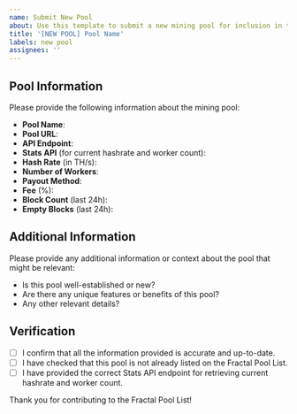 ```yaml
---
name: Submit New Pool
about: Use this template to submit a new mining pool for inclusion in the Fractal Pool List
title: '[NEW POOL] Pool Name'
labels: new pool
assignees: ''
---
```


## Pool Information

Please provide the following information about the mining pool:

- **Pool Name**: 
- **Pool URL**: 
- **API Endpoint**: 
- **Stats API** (for current hashrate and worker count): 
- **Hash Rate** (in TH/s): 
- **Number of Workers**: 
- **Payout Method**: 
- **Fee** (%): 
- **Block Count** (last 24h): 
- **Empty Blocks** (last 24h): 

## Additional Information

Please provide any additional information or context about the pool that might be relevant:

- Is this pool well-established or new?
- Are there any unique features or benefits of this pool?
- Any other relevant details?

## Verification

- [ ] I confirm that all the information provided is accurate and up-to-date.
- [ ] I have checked that this pool is not already listed on the Fractal Pool List.
- [ ] I have provided the correct Stats API endpoint for retrieving current hashrate and worker count.

Thank you for contributing to the Fractal Pool List!